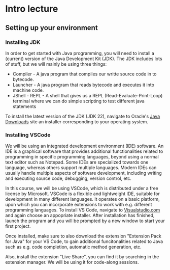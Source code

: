 # Intro lecture
## Setting up your environment

### Installing JDK
In order to get started with Java programming, you will need to install a (current) version of the Java Development Kit (JDK). The JDK includes lots of stuff, but we will mainly be using three things:

<ul>
<li>Compiler - A java program that compiles our writte source code in to bytecode.</li>
<li>Launcher - A java program that reads bytecode and executes it into machine code.</li>
<li>JShell - REPL - A shell that gives us a REPL (Read-Evaluate-Print-Loop) terminal where we can do simple scripting to test different java statements</li>
</ul>

To install the latest version of the JDK (JDK 22), navigate to Oracle's <a href="https://www.oracle.com/java/technologies/downloads/#jdk22-windows">Java Downloads</a> site an installer corresponding to your operating system.

### Installing VSCode
We will be using an integrated development environment (IDE) software. An IDE is a graphical software that provides additional functionalities related to programming in specific programming languages, beyond using a normal text editor such as Notepad. Some IDEs are specialized towards one language, whereas others support multiple languages. Modern IDEs can usually handle multiple aspects of software development, including writing and executing source code, debugging, version control, etc.<br>

In this course, we will be using VSCode, which is distributed under a free license by Microsoft. VSCode is a flexible and lightweight IDE, suitable for development in many different languages. It operates on a basic platform, upon which you can incorporate extensions to work with e.g. different programming languages. To install VS Code, navigate to <a href="https://code.visualstudio.com/Download">Visualstudio.com</a> and again choose an appopriate installer. After installation has finished, launch the program and you will be prompted by a new window to start your first project.

Once installed, make sure to also download the extension "Extension Pack for Java" for your VS Code, to gain additional funcitonalities related to Java such as e.g. code completion, automatic method generation, etc.

Also, install the extension "Live Share", you can find it by searching in the extension manager. We will be using it for code-along sessions.
